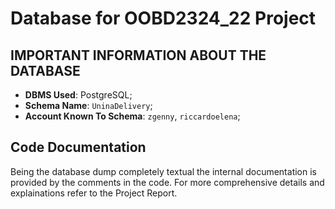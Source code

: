 # Database for OOBD2324_22 Project

## IMPORTANT INFORMATION ABOUT THE DATABASE

- **DBMS Used**: PostgreSQL;
- **Schema Name**: `UninaDelivery`;
- **Account Known To Schema**: `zgenny`, `riccardoelena`;

## Code Documentation

Being the database dump completely textual the internal documentation is provided by the comments in the code. For more comprehensive details and explainations refer to the Project Report.
